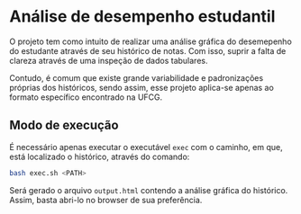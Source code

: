 # Análise de desempenho estudantil

O projeto tem como intuito de realizar uma análise gráfica do desemepenho do estudante através de seu histórico de notas. Com isso, suprir a falta de clareza através de uma inspeção de dados tabulares.

Contudo, é comum que existe grande variabilidade e padronizações próprias dos históricos, sendo assim, esse projeto aplica-se apenas ao formato específico encontrado na UFCG.

## Modo de execução

É necessário apenas executar o executável `exec` com o caminho, em que, está localizado o histórico, através do comando:

```sh
bash exec.sh <PATH>
```

Será gerado o arquivo `output.html` contendo a análise gráfica do histórico. Assim, basta abri-lo no browser de sua preferência.